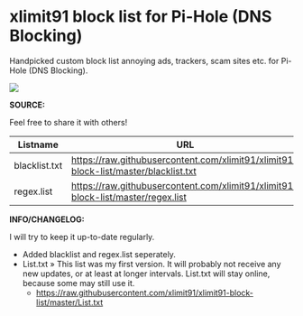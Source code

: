 # xlimit91 block list for Pi-Hole (DNS Blocking)
Handpicked custom block list annoying ads, trackers, scam sites etc. for Pi-Hole (DNS Blocking).

![](https://raw.githubusercontent.com/xlimit91/xlimit91-block-list/master/img/xlimit91-pihole-blocklist-github-banner-2.jpg)

**SOURCE:**

Feel free to share it with others!

|Listname|URL|
|--|--|
|blacklist.txt|https://raw.githubusercontent.com/xlimit91/xlimit91-block-list/master/blacklist.txt|
|regex.list|https://raw.githubusercontent.com/xlimit91/xlimit91-block-list/master/regex.list|

**INFO/CHANGELOG:**

I will try to keep it up-to-date regularly.

- Added blacklist and regex.list seperately.
- List.txt » This list was my first version. It will probably not receive any new updates, or at least at longer intervals. List.txt will stay online, because some may still use it.
	- https://raw.githubusercontent.com/xlimit91/xlimit91-block-list/master/List.txt
